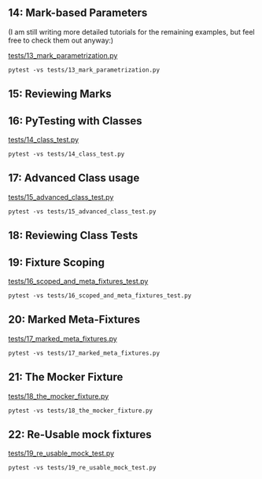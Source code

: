 ## 14: Mark-based Parameters

(I am still writing more detailed tutorials for the remaining examples, but feel free to check them out anyway:)

[tests/13_mark_parametrization.py](https://github.com/pluralsight/intro-to-pytest/blob/master/tests/13_mark_parametrization.py)

```
pytest -vs tests/13_mark_parametrization.py
```

## 15: Reviewing Marks

## 16: PyTesting with Classes

[tests/14_class_test.py](https://github.com/pluralsight/intro-to-pytest/blob/master/tests/14_class_test.py)

```
pytest -vs tests/14_class_test.py
```

## 17: Advanced Class usage

[tests/15_advanced_class_test.py](https://github.com/pluralsight/intro-to-pytest/blob/master/tests/15_advanced_class_test.py)

```
pytest -vs tests/15_advanced_class_test.py
```

## 18: Reviewing Class Tests

## 19: Fixture Scoping

[tests/16_scoped_and_meta_fixtures_test.py](https://github.com/pluralsight/intro-to-pytest/blob/master/tests/16_scoped_and_meta_fixtures_test.py)

```
pytest -vs tests/16_scoped_and_meta_fixtures_test.py
```

## 20: Marked Meta-Fixtures

[tests/17_marked_meta_fixtures.py](https://github.com/pluralsight/intro-to-pytest/blob/master/tests/17_marked_meta_fixtures.py)

```
pytest -vs tests/17_marked_meta_fixtures.py
```

## 21: The Mocker Fixture

[tests/18_the_mocker_fixture.py](https://github.com/pluralsight/intro-to-pytest/blob/master/tests/18_the_mocker_fixture.py)

```
pytest -vs tests/18_the_mocker_fixture.py
```

## 22: Re-Usable mock fixtures

[tests/19_re_usable_mock_test.py](https://github.com/pluralsight/intro-to-pytest/blob/master/tests/19_re_usable_mock_test.py)

```
pytest -vs tests/19_re_usable_mock_test.py
```

